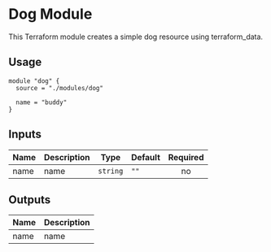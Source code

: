# Dog Module

This Terraform module creates a simple dog resource using terraform_data.

## Usage

```hcl
module "dog" {
  source = "./modules/dog"
  
  name = "buddy"
}
```

## Inputs

| Name | Description | Type | Default | Required |
|------|-------------|------|---------|:--------:|
| name | name | `string` | `""` | no |

## Outputs

| Name | Description |
|------|-------------|
| name | name |
